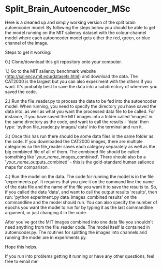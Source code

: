 # Split_Brain_Autoencoder_MSc

Here is a cleaned up and simply working version of the split brain autoencoder model. By following the steps below you should be able to get the model running on the MIT saliency dataset with the colour-channel model where each autoencoder model gets either the red, green, or blue channel of the image.

Steps to get it working:

0.) Clone/download this git repository onto your computer.

1.) Go to the MIT saliency benchmark website (http://saliency.mit.edu/datasets.html) and download the data. The CAT2000 is the largest but you can also experiment with the others if you want. It's probably best to save the data into a subdirectory of wherever you saved the code.

2.) Run the file_reader.py to process the data to be fed into the autoencoder model. When running, you need to specify the directory you have saved the data into, as well as what you want the processed data file to be called. For instance, if you have saved the MIT images into a folder called 'images' in the same directory as the code, and want to call the results - 'data' then type: 'python file_reader.py images/ data' into the terminal and run it.

3.) Once this has run there should be some data files in the same folder as the code. If you downloaded the CAT2000 images, there are multiple categories so the file_reader saves each category separately as well as the big combined file of all of them. The combined file should be called something like '*your_name*_images_combined'. There should also be a '*your_name*_outputs_combined' - this is the gold-standard human salience maps for comparison.

4.) Run the model on the data. The code for running the model is in the file 'experiments.py'. It requires that you give it on the command line the name of the data file and the name of the file you want it to save the results to. So, if you called the data 'data', and want to call the output results 'results', then run: 'python experiment.py data_images_combined results' on the commandline and the model should run. You can also specify the number of epochs you want the model to run for by typing it as the last commandline argument, or just changing it in the code.

After you've got the MIT images combined into one data file you shouldn't need anything from the file_reader code. The model itself is contained in autoencoder.py. The routines for splitting the images into channels and running the model are in experiments.py.

Hope this helps.

If you run into problems getting it running or have any other questions, feel free to email me!
